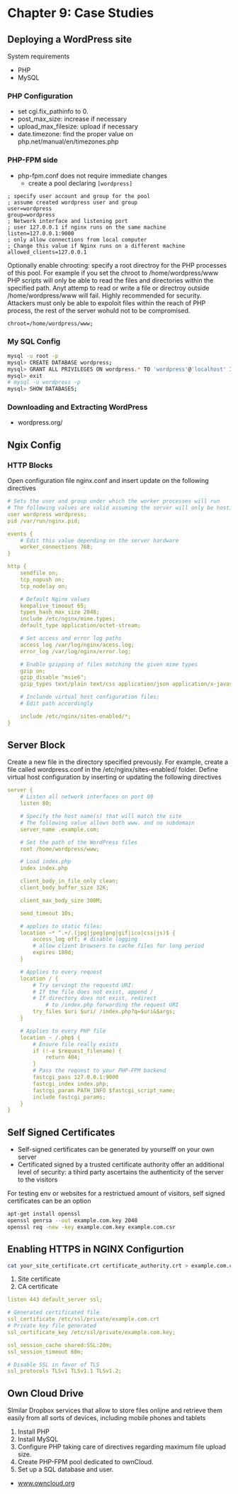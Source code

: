 # Chapter 9: Case Studies

## Deploying a WordPress site

System requirements

- PHP
- MySQL

### PHP Configuration

- set cgi.fix_pathinfo to 0.
- post_max_size: increase if necessary
- upload_max_filesize: upload if necessary
- date.timezone: find the proper value on php.net/manual/en/timezones.php

### PHP-FPM side

- php-fpm.conf does not require immediate changes
  - create a pool declaring ```[wordpress]```

```
; specify user account and group for the pool
; assume created wordpress user and group 
user=wordpress
group=wordpress
; Network interface and listening port
; user 127.0.0.1 if nginx runs on the same machine
listen=127.0.0.1:9000
; only allow connections from local computer
; Change this value if Nginx runs on a different machine 
allowed_clients=127.0.0.1
```

Optionally enable chrooting: specify a root directroy for the PHP processes of this pool. For example if you set the chroot to /home/wordpress/www PHP scripts will only be able to read the files and directories within the specified path. Anyt attemp to read or write a file or directroy outside /home/wordpress/www will fail. Highly recommended for security. Attackers must only be able to expoloit files within the reach of PHP process, the rest of the server wohuld not to be compromised.

```
chroot=/home/wordpress/www;
```

### My SQL Config

```sh
mysql -u root -p
mysql> CREATE DATABASE wordpress;
mysql> GRANT ALL PRIVILEGES ON wordpress.* TO 'wordpress'@'localhost' IDENTIFIED BY 'password';
mysql> exit
# mysql -u wordpress -p
mysql> SHOW DATABASES;
```

### Downloading and Extracting WordPress

- wordpress.org/

## Ngix Config

### HTTP Blocks

Open configuration file nginx.conf and insert update on the following directives

```yaml
# Sets the user and group under which the worker processes will run
# The following values are valid assuming the server will only be hosting one website
user wordpress wordpress;
pid /var/run/nginx.pid;

events {
    # Edit this value depending on the server hardware
    worker_connections 768;
}

http { 
    sendfile on;
    tcp_nopush on;
    tcp_nodelay on;

    # Default Nginx values
    keepalive_timeout 65;
    types_hash_max_size 2048;
    include /etc/nginx/mime.types;
    default_type application/octet-stream;

    # Set access and error log paths
    access_log /var/log/nginx/acess.log;
    error_log /var/log/nginx/error.log;

    # Enable gzipping of files matching the given mime types
    gzip on;
    gzip_disable "msie6";
    gzip_types text/plain text/css application/json application/x-javascript text/xml application/xml application/xml+rss text/javascript;

    # Inclunde virtual host configuration files;
    # Edit path accordingly

    include /etc/nginx/sites-enabled/*;
}
```

## Server Block

Create a new file in the directory specified prevously. For example, create a file called wordpress.conf in the /etc/nginx/sites-enabled/ folder. Define virtual host configuration by inserting or updating the following directives

```yaml
server {
    # Listen all network interfaces on port 80
    listen 80;

    # Specify the host name(s) that will match the site 
    # The following value allows both www. and no subdomain
    server_name .example.com;

    # Set the path of the WordPress files
    root /home/wordpress/www;

    # Load index.php
    index index.php

    client_body_in_file_only clean;
    client_body_buffer_size 32K;

    client_max_body_size 300M;

    send_timeout 10s;

    # applies to static files:
    location ~* ^.+/.(jpg|jpeg|png|gif|ico|css|js)$ {
        access_log off; # disable logging
        # allow client browsers to cache files for long period
        expires 180d;
    }

    # Applies to every request
    location / {
        # Try servingt the requestd URI:
        # If the file does not exist, append /
        # If directory does not exist, redirect
            # to /index.php forwarding the request URI
        try_files $uri $uri/ /index.php?q=$uri&$args;
    }

    # Applies to every PHP file
    location ~ /.php$ {
        # Ensure file really exists 
        if (!-e $request_filename) {
            return 404;
        }
        # Pass the request to your PHP-FPM backend 
        fastcgi_pass 127.0.0.1:9000
        fastcgi_index index.php;
        fastcgi_param PATH_INFO $fastcgi_script_name;
        include fastcgi_params;
    }
}
```

## Self Signed Certificates

- Self-signed certificates can be generated by yourselff on your own server
- Certificated signed by a trusted certificate authority offer an additional level of security: a tihird party ascertains the authenticity of the server to the visitors

For testing env or websites for a restrictued amount of visitors, self signed certificates can be an option

```sh
apt-get install openssl
openssl genrsa --out example.com.key 2048
openssl req -new -key example.com.key example.com.csr
```

## Enabling HTTPS in NGINX Configurtion

```sh
cat your_site_certificate.crt certificate_authority.crt > example.com.crt
```

1. Site certificate
2. CA certificate

```yaml
listen 443 default_server ssl;

# Generated certificated file
ssl_certificate /etc/ssl/private/example.com.crt
# Private key file generated 
ssl_certificate_key /etc/ssl/private/example.com.key;

ssl_session_cache shared:SSL:20m;
ssl_session_timeout 60m;

# Disable SSL in favor of TLS
ssl_protocols TLSv1 TLSv1.1 TLSv1.2;
```

## Own Cloud Drive

SImilar Dropbox services that allow to store files onlijne and retrieve them easily from all sorts of devices, including mobile phones and tablets

1. Install PHP
2. Install MySQL
3. Configure PHP taking care of directives regarding maximum file upload size.
4. Create PHP-FPM pool dedicated to ownCloud.
5. Set up a SQL database and user.

- www.owncloud.org

